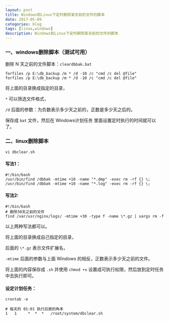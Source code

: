```yaml
---
layout: post
title: Windows和Linux下定时删除某天前的文件的脚本
date: 2017-05-09
categories: blog
tags: [linux,windows]
description: Windows和Linux下定时删除某天前的文件的脚本
---
```


### 一、windows删除脚本（测试可用）

删除 N 天之前的文件脚本：`cleardbbak.bat`

	forfiles /p E:\db_backup /m * /d -10 /c "cmd /c del @file"
	forfiles /p E:\db_backup /m * /d -10 /c "cmd /c del @file"

将上面的目录换成指定的目录，

`*` 可以筛选文件格式，

`/d` 后面的参数：为负数表示多少天之前的，正数是多少天之后的。

保存成 `bat` 文件，然后在 Windows计划任务 里面设置定时执行的时间就可以了。

### 二、linux删除脚本

`vi dbclear.sh`

#### 写法1：

	#!/bin/bash
	/usr/bin/find /dbbak -mtime +10 -name "*.dmp" -exec rm -rf {} \;
	/usr/bin/find /dbbak -mtime +10 -name "*.log" -exec rm -rf {} \;

#### 写法2:

	#!/bin/bash
	# 删除30天之前的文件
	find /var/usr/nginx/logs/ -mtime +30 -type f -name \*.gz | xargs rm -f

以上两种写法都可以。

将上面的目录换成自己指定的目录，

后面的 `\*.gz` 表示文件扩展名，

`-mtime` 后面的参数与上面 Windows 的相反，正数表示多少天之前的文件。

将上面的内容保存成 `.sh` 并使用 `chmod +x` 设置成可执行权限，然后放到定时任务中去执行即可。

#### 设定计划任务：

	crontab -e

	# 每天的 01:01 执行后面的角本
	1   1     *  *  *   /root/system/dbclear.sh